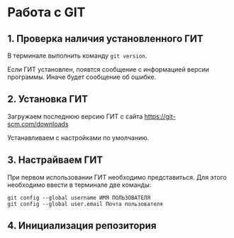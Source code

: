 # Работа с GIT

## 1. Проверка наличия установленного ГИТ
В терминале выполнить команду `git version`.

Если ГИТ установлен, появтся сообщение с информацией версии программы. Иначе будет сообщение об ошибке.
## 2. Установка ГИТ
Загружаем последнюю версию ГИТ с сайта https://git-scm.com/downloads

Устанавливаем с настройками по умолчанию.

## 3. Настрайваем ГИТ
При первом использовании ГИТ необходимо представиться. Для этого необходимо ввести в терминале две команды:

```
git config --global username ИМЯ ПОЛЬЗОВАТЕЛЯ
git config --global user.email Почта пользователя
```
## 4. Инициализация репозитория